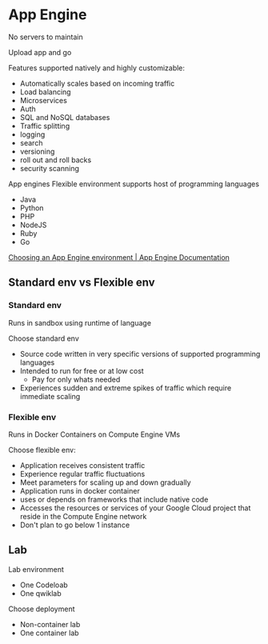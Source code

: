 # App Engine

No servers to maintain

Upload app and go

Features supported natively and highly customizable:

- Automatically scales based on incoming traffic
- Load balancing
- Microservices
- Auth
- SQL and NoSQL databases
- Traffic splitting
- logging
- search
- versioning
- roll out and roll backs
- security scanning

App engines Flexible environment supports host of programming languages

- Java
- Python
- PHP
- NodeJS
- Ruby
- Go

[Choosing an App Engine environment | App Engine Documentation](https://cloud.google.com/appengine/docs/the-appengine-environments)

## Standard env vs Flexible env

### Standard env

Runs in sandbox using runtime of language

Choose standard env

- Source code written in very specific versions of supported programming languages
- Intended to run for free or at low cost
    - Pay for only whats needed
- Experiences sudden and extreme spikes of traffic which require immediate scaling

### Flexible env

Runs in Docker Containers on Compute Engine VMs

Choose flexible env:

- Application receives consistent traffic
- Experience regular traffic fluctuations
- Meet parameters for scaling up and down gradually
- Application runs in docker container
- uses or depends on frameworks that include native code
- Accesses the resources or services of your Google Cloud project that reside in the Compute Engine network
- Don't plan to go below 1 instance

## Lab

Lab environment

- One Codeloab
- One qwiklab

Choose deployment

- Non-container lab
- One container lab